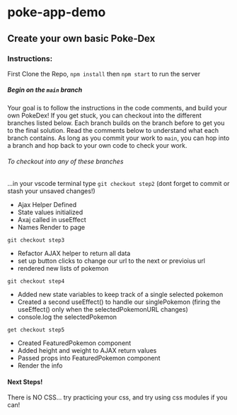 # poke-app-demo
## Create your own basic Poke-Dex
### Instructions: 

First Clone the Repo, `npm install` then `npm start` to run the server

##### Begin on the `main` branch
Your goal is to follow the instructions in the code comments, and build your own PokeDex!
If you get stuck, you can checkout into the different branches listed below.
Each branch builds on the branch before to get you to the final solution.
Read the comments below to understand what each branch contains. As long as you commit your work to `main`, you can hop into a branch and hop back to your own code to check your work.

###### To checkout into any of these branches
...in your vscode terminal type `git checkout step2` (dont forget to commit or stash your unsaved changes!)
- Ajax Helper Defined
- State values initialized
- Axaj called in useEffect
- Names Render to page

`git checkout step3`
- Refactor AJAX helper to return all data
- set up button clicks to change our url to the next or previoius url
- rendered new lists of pokemon

`git checkout step4`
- Added new state variables to keep track of a single selected pokemon
- Created a second useEffect() to handle our singlePokemon (firing the useEffect() only when the selectedPokemonURL changes)
- console.log the selectedPokemon

`get checkout step5`
- Created FeaturedPokemon component
- Added height and weight to AJAX return values
- Passed props into FeaturedPokemon component
- Render the info

#### Next Steps! 

There is NO CSS... try practicing your css, and try using css modules if you can!
